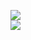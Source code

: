 [![](https://img.shields.io/badge/Made%20With-Github%20Spray-lightgrey.svg?style=for-the-badge&logo=github)](https://github.com/Annihil/github-spray#1302)  
[![](https://i.imgur.com/2DrTn0Z.gif)](https://github.com/Annihil/github-spray)